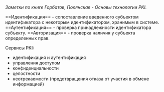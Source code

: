 *Заметки по книге Горбатов, Полянская - Основы технологии PKI.*

==Идентификация== - сопоставление введенного субъектом идентификатора с некоторым идентификатором, хранимым в системе.
==Аутентификация== - проверка принадлежности идентификатора субъекту.
==Авторизация== - проверка наличия у субъекта определенных прав.

Сервисы PKI:
- идентификация и аутентификация
- управления доступом
- конфиденциальности 
- целостности
- неотрекаемости (предотвращения отказа от участия в обмене информацией)